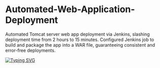 # Automated-Web-Application-Deployment
Automated Tomcat server web app deployment via Jenkins, slashing deployment time from 2 hours to 15 minutes. Configured Jenkins job to build and package the app into a WAR file, guaranteeing consistent and error-free deployments.



<a href="https://git.io/typing-svg"><img src="https://readme-typing-svg.demolab.com?font=Fira+Code&size=30&pause=1000&random=false&width=435&lines=This+Project+Is+Still+Under+Progress" alt="Typing SVG" /></a>
